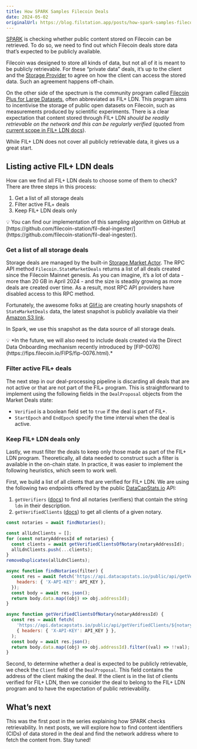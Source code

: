 ```yaml
---
title: How SPARK Samples Filecoin Deals
date: 2024-05-02
originalUrl: https://blog.filstation.app/posts/how-spark-samples-filecoin-deals
---
```


[SPARK](https://filspark.com/) is checking whether public content stored on Filecoin can be
retrieved. To do so, we need to find out which Filecoin deals store data that’s expected to be
publicly available.

Filecoin was designed to store all kinds of data, but not all of it is meant to be publicly
retrievable. For these “private data” deals, it’s up to the client and the
[Storage Provider](https://docs.filecoin.io/basics/what-is-filecoin/storage-model) to agree on how
the client can access the stored data. Such an agreement happens off-chain.

On the other side of the spectrum is the community program called
[Filecoin Plus for Large Datasets](https://github.com/filecoin-project/filecoin-plus-large-datasets),
often abbreviated as FIL+ LDN. This program aims to incentivise the storage of public open datasets
on Filecoin, such as measurements produced by scientific experiments. There is a clear expectation
that content stored through FIL+ LDN _should be readily retrievable on the network and this can be
regularly verified_ (quoted from
[current scope in FIL+ LDN docs](https://github.com/filecoin-project/filecoin-plus-large-datasets?tab=readme-ov-file#current-scope)).

While FIL+ LDN does not cover all publicly retrievable data, it gives us a great start.

## Listing active FIL+ LDN deals

How can we find all FIL+ LDN deals to choose some of them to check? There are three steps in this
process:

1. Get a list of all storage deals
2. Filter active FIL+ deals
3. Keep FIL+ LDN deals only

<aside>
💡 You can find our implementation of this sampling algorithm on GitHub at [https://github.com/filecoin-station/fil-deal-ingester/](https://github.com/filecoin-station/fil-deal-ingester/).

</aside>

### Get a list of all storage deals

Storage deals are managed by the built-in
[Storage Market Actor](https://spec.filecoin.io/systems/filecoin_markets/onchain_storage_market/storage_market_actor/).
The RPC API method `Filecoin.StateMarketDeals` returns a list of all deals created since the
Filecoin Mainnet genesis. As you can imagine, it’s a lot of data - more than 20 GB in April 2024 -
and the size is steadily growing as more deals are created over time. As a result, most RPC API
providers have disabled access to this RPC method.

Fortunately, the awesome folks at [Glif.io](http://Glif.io) are creating hourly snapshots of
`StateMarketDeals` data, the latest snapshot is publicly available via their
[Amazon S3 link](https://marketdeals.s3.amazonaws.com/StateMarketDeals.json.zst).

In Spark, we use this snapshot as the data source of all storage deals.

<aside>
💡 *In the future, we will also need to include deals created via the Direct Data Onboarding mechanism recently introduced by [FIP-0076](https://fips.filecoin.io/FIPS/fip-0076.html).*

</aside>

### Filter active FIL+ deals

The next step in our deal-processing pipeline is discarding all deals that are not active or that
are not part of the FIL+ program. This is straightforward to implement using the following fields in
the `DealProposal` objects from the Market Deals state:

- `Verified` is a boolean field set to `true` if the deal is part of FIL+.
- `StartEpoch` and `EndEpoch` specify the time interval when the deal is active.

### Keep FIL+ LDN deals only

Lastly, we must filter the deals to keep only those made as part of the FIL+ LDN program.
Theoretically, all data needed to construct such a filter is available in the on-chain state. In
practice, it was easier to implement the following heuristics, which seem to work well.

First, we build a list of all clients that are verified for FIL+ LDN. We are using the following two
endpoints offered by the public [DataCapStats.io](http://DataCapStats.io) API:

1. `getVerifiers`
   ([docs](https://documenter.getpostman.com/view/131998/Tzsim4NU#2b19fe36-c2f5-49c8-a94e-8ab4d81718c0))
   to find all notaries (verifiers) that contain the string `ldn` in their description.
2. `getVerifiedClients`
   ([docs](https://documenter.getpostman.com/view/131998/Tzsim4NU#978a9c29-aacf-4a60-a0a6-a4bf8db241ff))
   to get all clients of a given notary.

```jsx
const notaries = await findNotaries();

const allLdnClients = [];
for (const notaryAddressId of notaries) {
  const clients = await getVerifiedClientsOfNotary(notaryAddressId);
  allLdnClients.push(...clients);
}
removeDuplicates(allLdnClients);

async function findNotaries(filter) {
  const res = await fetch('https://api.datacapstats.io/public/api/getVerifiers?limit=1000', {
    headers: { 'X-API-KEY': API_KEY },
  });
  const body = await res.json();
  return body.data.map((obj) => obj.addressId);
}

async function getVerifiedClientsOfNotary(notaryAddressId) {
  const res = await fetch(
    'https://api.datacapstats.io/public/api/getVerifiedClients/${notaryAddressId}?limit=1000',
    { headers: { 'X-API-KEY': API_KEY } },
  );
  const body = await res.json();
  return body.data.map((obj) => obj.addressId).filter((val) => !!val);
}
```

Second, to determine whether a deal is expected to be publicly retrievable, we check the `Client`
field of the `DealProposal`. This field contains the address of the client making the deal. If the
client is in the list of clients verified for FIL+ LDN, then we consider the deal to belong to the
FIL+ LDN program and to have the expectation of public retrievability.

## What’s next

This was the first post in the series explaining how SPARK checks retrievability. In next posts, we
will explore how to find content identifiers (CIDs) of data stored in the deal and find the network
address where to fetch the content from. Stay tuned!

